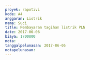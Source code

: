 ```yaml
---
proyek: rapotivi
kode: A4
anggaran: Listrik
nama: Suci
title: Pembayaran tagihan listrik PLN
date: 2017-06-06
biaya: 1700800
nota:
tanggalpelunasan: 2017-06-06
notapelunasan:
---
```

